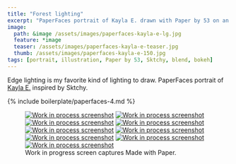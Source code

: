 ```yaml
---
title: "Forest lighting"
excerpt: "PaperFaces portrait of Kayla E. drawn with Paper by 53 on an iPad."
image: 
  path: &image /assets/images/paperfaces-kayla-e-lg.jpg 
  feature: *image
  teaser: /assets/images/paperfaces-kayla-e-teaser.jpg
  thumb: /assets/images/paperfaces-kayla-e-150.jpg
tags: [portrait, illustration, Paper by 53, Sktchy, blend, bokeh]
---
```


Edge lighting is my favorite kind of lighting to draw. PaperFaces portrait of [Kayla E.](http://sktchy.com/fHCi1D) inspired by Sktchy.

{% include boilerplate/paperfaces-4.md %}

<figure class="third">
  <a href="{{ site.url }}/assets/images/paperfaces-kayla-e-process-1-lg.jpg"><img src="{{ site.url }}/assets/images/paperfaces-kayla-e-process-1-600.jpg" alt="Work in process screenshot"></a>
  <a href="{{ site.url }}/assets/images/paperfaces-kayla-e-process-2-lg.jpg"><img src="{{ site.url }}/assets/images/paperfaces-kayla-e-process-2-600.jpg" alt="Work in process screenshot"></a>
  <a href="{{ site.url }}/assets/images/paperfaces-kayla-e-process-3-lg.jpg"><img src="{{ site.url }}/assets/images/paperfaces-kayla-e-process-3-600.jpg" alt="Work in process screenshot"></a>
  <a href="{{ site.url }}/assets/images/paperfaces-kayla-e-process-4-lg.jpg"><img src="{{ site.url }}/assets/images/paperfaces-kayla-e-process-4-600.jpg" alt="Work in process screenshot"></a>
  <a href="{{ site.url }}/assets/images/paperfaces-kayla-e-process-5-lg.jpg"><img src="{{ site.url }}/assets/images/paperfaces-kayla-e-process-5-600.jpg" alt="Work in process screenshot"></a>
  <a href="{{ site.url }}/assets/images/paperfaces-kayla-e-process-6-lg.jpg"><img src="{{ site.url }}/assets/images/paperfaces-kayla-e-process-6-600.jpg" alt="Work in process screenshot"></a>
  <a href="{{ site.url }}/assets/images/paperfaces-kayla-e-process-7-lg.jpg"><img src="{{ site.url }}/assets/images/paperfaces-kayla-e-process-7-600.jpg" alt="Work in process screenshot"></a>
  <a href="{{ site.url }}/assets/images/paperfaces-kayla-e-process-8-lg.jpg"><img src="{{ site.url }}/assets/images/paperfaces-kayla-e-process-8-600.jpg" alt="Work in process screenshot"></a>
  <a href="{{ site.url }}/assets/images/paperfaces-kayla-e-process-9-lg.jpg"><img src="{{ site.url }}/assets/images/paperfaces-kayla-e-process-9-600.jpg" alt="Work in process screenshot"></a>
  <figcaption>Work in progress screen captures Made with Paper.</figcaption>
</figure>
